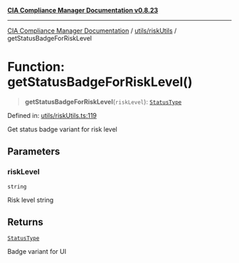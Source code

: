 [**CIA Compliance Manager Documentation v0.8.23**](../../../README.md)

***

[CIA Compliance Manager Documentation](../../../modules.md) / [utils/riskUtils](../README.md) / getStatusBadgeForRiskLevel

# Function: getStatusBadgeForRiskLevel()

> **getStatusBadgeForRiskLevel**(`riskLevel`): [`StatusType`](../../../components/common/StatusBadge/type-aliases/StatusType.md)

Defined in: [utils/riskUtils.ts:119](https://github.com/Hack23/cia-compliance-manager/blob/55488ba3ac0003e4435eb3634b6ab6e9b8b05a9b/src/utils/riskUtils.ts#L119)

Get status badge variant for risk level

## Parameters

### riskLevel

`string`

Risk level string

## Returns

[`StatusType`](../../../components/common/StatusBadge/type-aliases/StatusType.md)

Badge variant for UI
